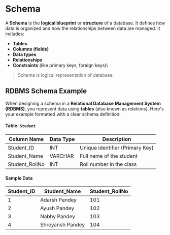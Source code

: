 # Schema

A **Schema** is the **logical blueprint** or **structure** of a database. It defines how data is organized and how the relationships between data are managed. It includes:
- **Tables**
- **Columns (fields)**
- **Data types**
- **Relationships**
- **Constraints** (like primary keys, foreign keys)\

> Schema is logical representation of database.
##  RDBMS Schema Example

When designing a schema in a **Relational Database Management System (RDBMS)**, you represent data using **tables** (also known as relations). Here's your example formatted with a clear schema definition:
#### Table: `Student`

| Column Name    | Data Type | Description                     |
| -------------- | --------- | ------------------------------- |
| Student_ID     | INT       | Unique identifier (Primary Key) |
| Student_Name   | VARCHAR   | Full name of the student        |
| Student_RollNo | INT       | Roll number in the class        |

####  Sample Data

| Student_ID | Student_Name     | Student_RollNo |
| ---------- | ---------------- | -------------- |
| 1          | Adarsh Pandey    | 101            |
| 2          | Ayush Pandey     | 102            |
| 3          | Nabhy Pandey     | 103            |
| 4          | Shreyansh Pandey | 104            |

